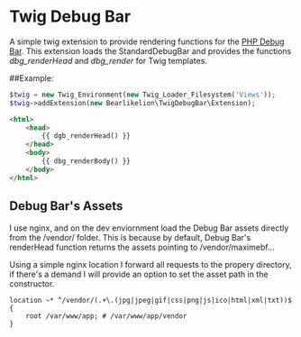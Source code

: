 # Twig Debug Bar

A simple twig extension to provide rendering functions for the [PHP Debug Bar](http://github.com/maximebf/php-debugbar).  This extension loads the StandardDebugBar and provides the functions *dbg_renderHead* and *dbg_render* for Twig templates.

##Example:

```PHP
$twig = new Twig_Environment(new Twig_Loader_Filesystem('Views'));
$twig->addExtension(new Bearlikelion\TwigDebugBar\Extension);
```

```html
<html>
	<head>
		{{ dgb_renderHead() }}
	</head>
	<body>
		{{ dbg_renderBody() }}
	</body>
</html>
```

## Debug Bar's Assets
I use nginx, and on the dev enviornment load the Debug Bar assets directly from the /vendor/ folder.  This is because by default, Debug Bar's renderHead function returns the assets pointing to /vendor/maximebf...

Using a simple nginx location I forward all requests to the propery directory, if there's a demand I will provide an option to set the asset path in the constructor.

```nginx
location ~* ^/vendor/(.+\.(jpg|jpeg|gif|css|png|js|ico|html|xml|txt))$ {
	root /var/www/app; # /var/www/app/vendor
}
```
